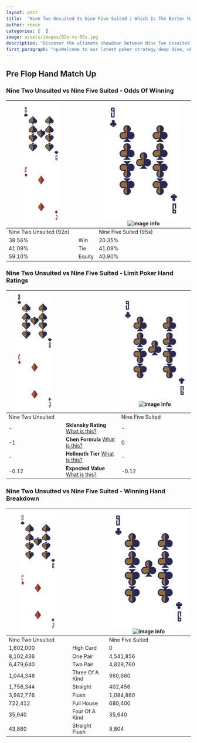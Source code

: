 ```yaml
---
layout: post
title:  "Nine Two Unsuited Vs Nine Five Suited | Which Is The Better Hand In Poker? A Complete Guide"
author: reece
categories: [  ]
image: assets/images/92o-vs-95s.jpg
description: "Discover the ultimate showdown between Nine Two Unsuited and Nine Five Suited in poker! Uncover the odds, strategies, and scenarios where one hand triumphs over the other. Get ready to up your poker game with this thrilling analysis."
first_paragraph: "<p>Welcome to our latest poker strategy deep dive, where we're pitting two distinct hands against each other in a high-stakes showdown: Nine Two Unsuited vs Nine Five Suited.</p><p>In the dynamic world of poker, every decision counts, and knowing which hand holds the upper hand is key to your success at the table.</p><p>In this article, we'll dissect these two hands, explore the scenarios where one dominates the other, and equip you with the knowledge to make strategic choices that can tip the odds in your favor.</p><p>Get ready to unravel the intriguing dynamics of these poker hands and elevate your game to new heights.</p>"
---
```




[comment]: # (sp0)

## Pre Flop Hand Match Up

<div class="table hand-ratings" markdown="1"> 



### Nine Two Unsuited vs Nine Five Suited - Odds Of Winning


    
| ![image info](assets/images/hand1/9.png) ![image info](assets/images/hand1/2o.png) |  | ![image info](assets/images/hand2/9.png) ![image info](assets/images/hand2/5s.png) |
| -------- | -------- | -------- |
| Nine Two Unsuited (92o) |  | Nine Five Suited (95s) |
| 38.56% | Win | 20.35% |
| 41.09% | Tie | 41.09% |
| 59.10% | Equity | 40.90% |




[comment]: # (sp1)



### Nine Two Unsuited vs Nine Five Suited - Limit Poker Hand Ratings


    
| ![image info](assets/images/hand1/9.png) ![image info](assets/images/hand1/2o.png) |  | ![image info](assets/images/hand2/9.png) ![image info](assets/images/hand2/5s.png) |
| -------- | -------- | -------- |
| Nine Two Unsuited |  | Nine Five Suited |
| - | **Sklansky Rating** [What is this?](/sklansky-rating-explained) | - |
| -1 | **Chen Formula** [What is this?](/chen-formula-explained) | 0 |
| - | **Hellmuth Tier** [What is this?](/Hellmuth-tier-explained) | - |
| -0.12 | **Expected Value** [What is this?](/expected-value-explained) | -0.12 |




[comment]: # (sp2)



### Nine Two Unsuited vs Nine Five Suited - Winning Hand Breakdown


    
| ![image info](assets/images/hand1/9.png) ![image info](assets/images/hand1/2o.png) |  | ![image info](assets/images/hand2/9.png) ![image info](assets/images/hand2/5s.png) |
| -------- | -------- | -------- |
| Nine Two Unsuited |  | Nine Five Suited |
| 1,602,000 | High Card | 0 |
| 8,102,436 | One Pair | 4,541,856 |
| 6,479,640 | Two Pair | 4,829,760 |
| 1,044,348 | Three Of A Kind | 960,660 |
| 1,756,344 | Straight | 402,456 |
| 3,982,776 | Flush | 1,084,860 |
| 722,412 | Full House | 680,400 |
| 35,640 | Four Of A Kind | 35,640 |
| 43,860 | Straight Flush | 9,804 |




[comment]: # (sp3)



</div>

[comment]: # (sp4)



[comment]: # (sp5)

